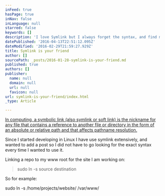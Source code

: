 ```yaml
---
inFeed: true
hasPage: true
inNav: false
inLanguage: null
starred: false
keywords: []
description: 'I love Symlink but I always forget the syntax, and find myself googling it all the time. This is to put a stop to that.'
datePublished: '2016-04-13T22:51:12.095Z'
dateModified: '2016-02-29T21:59:27.929Z'
title: Symlink is your friend
author: []
sourcePath: _posts/2016-01-28-symlink-is-your-friend.md
published: true
authors: []
publisher:
  name: null
  domain: null
  url: null
  favicon: null
url: symlink-is-your-friend/index.html
_type: Article

---
```

[In computing, a symbolic link (also symlink or soft link) is the nickname for any file that contains a reference to another file or directory in the form of an absolute or relative path and that affects pathname resolution.][0]

Since I started developing in Linux I have use symlink extensively, and wanted to add a post so I did not have to go looking for the exact syntax every time I wanted to use it.

Linking a repo to my www root for the site I am working on:

> sudo ln -s source destination

So for example:

sudo ln -s /home/projects/website/ /var/www/

[0]: https://www.google.com.au/url?sa=t&rct=j&q=&esrc=s&source=web&cd=2&cad=rja&uact=8&ved=0ahUKEwiIsL620M3KAhXC3aYKHd5RABMQFggeMAE&url=https%3A%2F%2Fen.wikipedia.org%2Fwiki%2FSymbolic_link&usg=AFQjCNHKXH-kM-_5J2NdkfDOz3TTue8WPg&bvm=bv.113034660,d.dGY